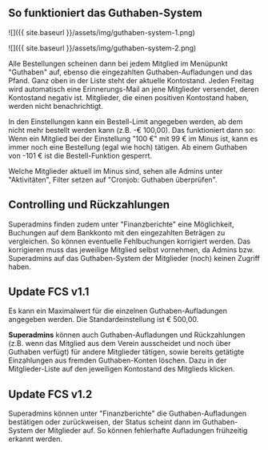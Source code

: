 ## So funktioniert das Guthaben-System

![]({{ site.baseurl }}/assets/img/guthaben-system-1.png)

![]({{ site.baseurl }}/assets/img/guthaben-system-2.png)

Alle Bestellungen scheinen dann bei jedem Mitglied im Menüpunkt "Guthaben" auf, ebenso die eingezahlten Guthaben-Aufladungen und das Pfand. Ganz oben in der Liste steht der aktuelle Kontostand. Jeden Freitag wird automatisch eine Erinnerungs-Mail an jene Mitglieder versendet, deren Kontostand negativ ist. Mitglieder, die einen positiven Kontostand haben, werden nicht benachrichtigt.

In den Einstellungen kann ein Bestell-Limit angegeben werden, ab dem nicht mehr bestellt werden kann (z.B. -€ 100,00).
Das funktioniert dann so: Wenn ein Mitglied bei der Einstellung "100 €" mit 99 € im Minus ist, kann es immer noch eine Bestellung (egal wie hoch) tätigen. Ab einem Guthaben von -101 € ist die Bestell-Funktion gesperrt.

Welche Mitglieder aktuell im Minus sind, sehen alle Admins unter "Aktivitäten", Filter setzen auf "Cronjob: Guthaben überprüfen".

## Controlling und Rückzahlungen
Superadmins finden zudem unter "Finanzberichte" eine Möglichkeit, Buchungen auf dem Bankkonto mit den eingezahlten Beträgen zu vergleichen. So können eventuelle Fehlbuchungen korrigiert werden. Das korrigieren muss das jeweilige Mitglied selbst vornehmen, da Admins bzw. Superadmins auf das Guthaben-System der Mitglieder (noch) keinen Zugriff haben.

## Update FCS v1.1
Es kann ein Maximalwert für die einzelnen Guthaben-Aufladungen angegeben werden. Die Standardeinstellung ist € 500,00.

**Superadmins** können auch Guthaben-Aufladungen und Rückzahlungen (z.B. wenn das Mitglied aus dem Verein ausscheidet und noch über Guthaben verfügt) für andere Mitglieder tätigen, sowie bereits getätigte Einzahlungen aus fremden Guthaben-Konten löschen. Dazu in der Mitglieder-Liste auf den jeweiligen Kontostand des Mitglieds klicken.

## Update FCS v1.2
Superadmins können unter "Finanzberichte" die Guthaben-Aufladungen bestätigen oder zurückweisen, der Status scheint dann im Guthaben-System der Mitglieder auf. So können fehlerhafte Aufladungen frühzeitig erkannt werden.
